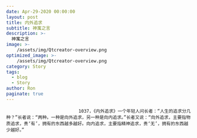 ```yaml
---
date: Apr-29-2020 00:00:00
layout: post
title: 内外追求
subtitle: 神寓之言
description: >-
  神寓之言
image: >-
    /assets/img/Qtcreator-overview.png
optimized_image: >-
    /assets/img/Qtcreator-overview.png
category: Story
tags:
  - blog
  - Story
author: Ron
paginate: true
---
```


							　　1037，《内外追求》一个年轻人问长者：“人生的追求分几种？”长者说：“两种。一种是向外追求，另一种是向内追求。”长者又说：“向外追求，主要指物质追求，贵‘有’，拥有的东西越多越好。向内追求，主要指精神追求，贵‘无’，拥有的东西越少越好。”
							
							
						
